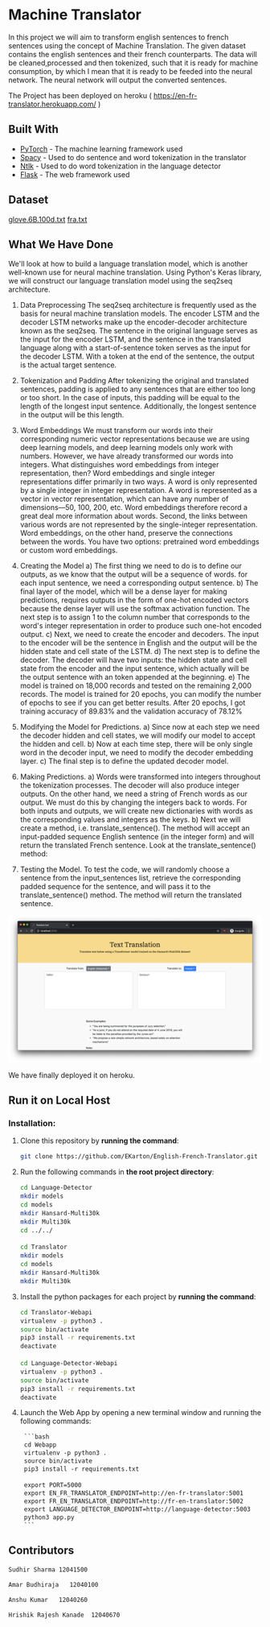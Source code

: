 # Machine Translator
In this project we will aim to transform english sentences to french sentences using the concept of Machine Translation. The given dataset contains the english sentences and their french counterparts.  The data will be cleaned,processed and then tokenized, such that it is ready for machine consumption, by which I mean that it is ready to be feeded into the neural network. The neural network will output the converted sentences.


The Project has been deployed on heroku ( https://en-fr-translator.herokuapp.com/ )

## Built With
* [PyTorch](https://pytorch.org/) - The machine learning framework used
* [Spacy](https://spacy.io/) - Used to do sentence and word tokenization in the translator
* [Ntlk](https://www.nltk.org/) - Used to do word tokenization in the language detector
* [Flask](https://flask.palletsprojects.com/en/1.1.x/) - The web framework used

## Dataset

[glove.6B.100d.txt](https://drive.google.com/file/d/1LQDz4v7RrLbL5nfIWyksOimt21yopjS_/view?usp=share_link)
[fra.txt](https://drive.google.com/file/d/1-uAJm1yCrxQHKv_ChyoEgjeFrcTx840k/view)

## What We Have Done

We'll look at how to build a language translation model, which is another well-known use for neural machine translation. Using Python's Keras library, we will construct our language translation model using the seq2seq architecture.

1) Data Preprocessing
The seq2seq architecture is frequently used as the basis for neural machine translation models. The encoder LSTM and the decoder LSTM networks make up the encoder-decoder architecture known as the seq2seq. The sentence in the original language serves as the input for the encoder LSTM, and the sentence in the translated language along with a start-of-sentence token serves as the input for the decoder LSTM. With a token at the end of the sentence, the output is the actual target sentence.

2) Tokenization and Padding
After tokenizing the original and translated sentences, padding is applied to any sentences that are either too long or too short. In the case of inputs, this padding will be equal to the length of the longest input sentence. Additionally, the longest sentence in the output will be this length.
3) Word Embeddings
We must transform our words into their corresponding numeric vector representations because we are using deep learning models, and deep learning models only work with numbers. However, we have already transformed our words into integers. What distinguishes word embeddings from integer representation, then?
Word embeddings and single integer representations differ primarily in two ways. A word is only represented by a single integer in integer representation. A word is represented as a vector in vector representation, which can have any number of dimensions—50, 100, 200, etc. Word embeddings therefore record a great deal more information about words. Second, the links between various words are not represented by the single-integer representation. Word embeddings, on the other hand, preserve the connections between the words. You have two options: pretrained word embeddings or custom word embeddings.
4) Creating the Model
 a) The first thing we need to do is to define our outputs, as we know that the output will be a sequence of words. 
 for each input sentence, we need a corresponding output sentence. 
 b) The final layer of the model, which will be a dense layer for making predictions, requires outputs in the form of one-hot encoded vectors because the dense layer will use the softmax activation function. The next step is to assign 1 to the column number that corresponds to the word's integer representation in order to produce such one-hot encoded output.
 c) Next, we need to create the encoder and decoders. The input to the encoder will be the sentence in English and the output will be the hidden state and cell state of the LSTM.
 d) The next step is to define the decoder. The decoder will have two inputs: the hidden state and cell state from the encoder and the input sentence, which actually will be the output sentence with an <sos> token appended at the beginning.
 e) The model is trained on 18,000 records and tested on the remaining 2,000 records. The model is trained for 20 epochs, you can modify the number of epochs to see if you can get better results. After 20 epochs, I got training accuracy of 89.83% and the validation accuracy of 78.12% 
 5) Modifying the Model for Predictions.
 a) Since now at each step we need the decoder hidden and cell states, we will modify our model to accept the hidden and cell.
 b) Now at each time step, there will be only single word in the decoder input, we need to modify the decoder embedding layer.
 c) The final step is to define the updated decoder model.
 6) Making Predictions.
  a) Words were transformed into integers throughout the tokenization processes. The decoder will also produce integer outputs. On the other hand, we need a string of French words as our output. We must do this by changing the integers back to words. For both inputs and outputs, we will create new dictionaries with words as the corresponding values and integers as the keys.
  b) Next we will create a method, i.e. translate_sentence(). The method will accept an input-padded sequence English sentence (in the integer form) and will return the translated French sentence. Look at the translate_sentence() method:
  7) Testing the Model.
  To test the code, we will randomly choose a sentence from the input_sentences list, retrieve the corresponding padded sequence for the sentence, and will pass it to the translate_sentence() method. The method will return the translated sentence.
 
 ![ksdjbf](https://github.com/EKarton/English-French-Translator/blob/master/Webapp/docs/Homepage.png)
 
 We have finally deployed it on heroku.
 
 
 ## Run it on Local Host
 ### Installation:
1. Clone this repository by **running the command**:
	```bash
	git clone https://github.com/EKarton/English-French-Translator.git
	```

2. Run the following commands in **the root project directory**:

	```bash
	cd Language-Detector
	mkdir models
	cd models
	mkdir Hansard-Multi30k
	mkdir Multi30k
	cd ../../

	cd Translator
	mkdir models
	cd models
	mkdir Hansard-Multi30k
	mkdir Multi30k
	```



3. Install the python packages for each project by **running the command**:

	```bash
	cd Translator-Webapi
	virtualenv -p python3 .
	source bin/activate
	pip3 install -r requirements.txt
	deactivate

	cd Language-Detector-Webapi
	virtualenv -p python3 .
	source bin/activate
	pip3 install -r requirements.txt
	deactivate


4. Launch the Web App by opening a new terminal window and running the following commands:

		```bash
		cd Webapp
		virtualenv -p python3 .
		source bin/activate
		pip3 install -r requirements.txt
		
		export PORT=5000
		export EN_FR_TRANSLATOR_ENDPOINT=http://en-fr-translator:5001
    	export FR_EN_TRANSLATOR_ENDPOINT=http://fr-en-translator:5002
    	export LANGUAGE_DETECTOR_ENDPOINT=http://language-detector:5003
		python3 app.py
		```




## Contributors

```
Sudhir Sharma 12041500
```
```
Amar Budhiraja   12040100
```
```
Anshu Kumar   12040260
```
```
Hrishik Rajesh Kanade  12040670
```

